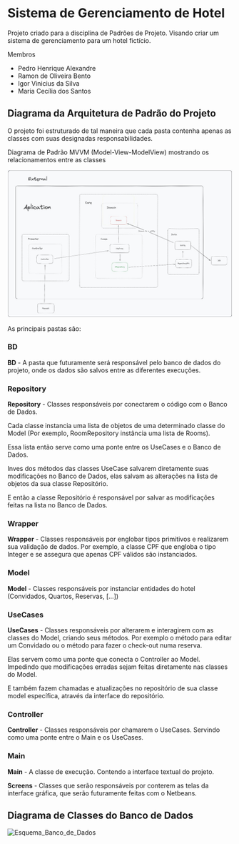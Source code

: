# Sistema de Gerenciamento de Hotel

Projeto criado para a disciplina de Padrões de Projeto. Visando criar um sistema de gerenciamento para um hotel fictício.

Membros 
- Pedro Henrique Alexandre
- Ramon de Oliveira Bento 
- Igor Vinicius da Silva
- Maria Cecília dos Santos

## Diagrama da Arquitetura de Padrão do Projeto

O projeto foi estruturado de tal maneira que cada pasta contenha apenas as classes com suas designadas responsabilidades.


Diagrama de Padrão MVVM (Model-View-ModelView) mostrando os relacionamentos entre as classes

![Diagrama mostrando as responsabilidades das classes](Responsabilidade_Classes.png)


As principais pastas são:

### BD

**BD** - A pasta que futuramente será responsável pelo banco de dados do projeto, onde os dados são salvos entre as diferentes execuções.


### Repository

**Repository** - Classes responsáveis por conectarem o código com o Banco de Dados.

Cada classe instancia uma lista de objetos de uma determinado classe do Model (Por exemplo, RoomRepository instância uma lista de Rooms).

Essa lista então serve como uma ponte entre os UseCases e o Banco de Dados.

Inves dos métodos das classes UseCase salvarem diretamente suas modificações no Banco de Dados, elas salvam as alterações na lista de objetos da sua classe Repositório.

E então a classe Repositório é responsável por salvar as modificações feitas na lista no Banco de Dados.


### Wrapper

**Wrapper** - Classes responsáveis por englobar tipos primitivos e realizarem sua validação de dados. Por exemplo, a classe CPF que engloba o tipo Integer e se assegura que apenas CPF válidos são instanciados.


### Model

**Model** - Classes responsáveis por instanciar entidades do hotel (Convidados, Quartos, Reservas, [...])


### UseCases

**UseCases** - Classes responsáveis por alterarem e interagirem com as classes do Model, criando seus métodos. Por exemplo o método para editar um Convidado ou o método para fazer o check-out numa reserva. 

Elas servem como uma ponte que conecta o Controller ao Model. Impedindo que modificações erradas sejam feitas diretamente nas classes do Model.

E também fazem chamadas e atualizações no repositório de sua classe model específica, através da interface do repositório.


### Controller

**Controller** - Classes responsáveis por chamarem o UseCases. Servindo como uma ponte entre o Main e os UseCases.


### Main

**Main** - A classe de execução. Contendo a interface textual do projeto.

**Screens** - Classes que serão responsáveis por conterem as telas da interface gráfica, que serão futuramente feitas com o Netbeans.


## Diagrama de Classes do Banco de Dados

![Esquema_Banco_de_Dados](https://github.com/user-attachments/assets/8e82245a-386a-4136-9f64-878156f27e73)